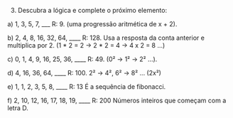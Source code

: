 3) Descubra a lógica e complete o próximo elemento:



a) 1, 3, 5, 7, ___
R: 9.
(uma progressão aritmética de x + 2).

b) 2, 4, 8, 16, 32, 64, ____
R: 128.
Usa a resposta da conta anterior e multiplica por 2. (1 * 2 = 2  ->  2 * 2 = 4  ->  4 x 2 = 8 ...)

c) 0, 1, 4, 9, 16, 25, 36, ____
R: 49. 
(0² -> 1² -> 2² ...).

d) 4, 16, 36, 64, ____
R: 100.
2² -> 4², 6² -> 8² ... (2x²)

e) 1, 1, 2, 3, 5, 8, ____
R: 13
É a sequência de fibonacci.

f) 2, 10, 12, 16, 17, 18, 19, ____
R: 200
Números inteiros que começam com a letra D.